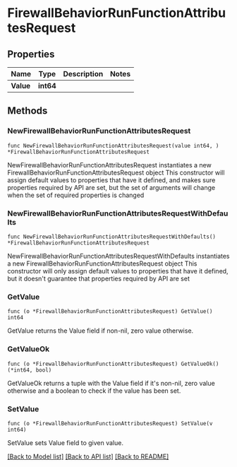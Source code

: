 # FirewallBehaviorRunFunctionAttributesRequest

## Properties

Name | Type | Description | Notes
------------ | ------------- | ------------- | -------------
**Value** | **int64** |  | 

## Methods

### NewFirewallBehaviorRunFunctionAttributesRequest

`func NewFirewallBehaviorRunFunctionAttributesRequest(value int64, ) *FirewallBehaviorRunFunctionAttributesRequest`

NewFirewallBehaviorRunFunctionAttributesRequest instantiates a new FirewallBehaviorRunFunctionAttributesRequest object
This constructor will assign default values to properties that have it defined,
and makes sure properties required by API are set, but the set of arguments
will change when the set of required properties is changed

### NewFirewallBehaviorRunFunctionAttributesRequestWithDefaults

`func NewFirewallBehaviorRunFunctionAttributesRequestWithDefaults() *FirewallBehaviorRunFunctionAttributesRequest`

NewFirewallBehaviorRunFunctionAttributesRequestWithDefaults instantiates a new FirewallBehaviorRunFunctionAttributesRequest object
This constructor will only assign default values to properties that have it defined,
but it doesn't guarantee that properties required by API are set

### GetValue

`func (o *FirewallBehaviorRunFunctionAttributesRequest) GetValue() int64`

GetValue returns the Value field if non-nil, zero value otherwise.

### GetValueOk

`func (o *FirewallBehaviorRunFunctionAttributesRequest) GetValueOk() (*int64, bool)`

GetValueOk returns a tuple with the Value field if it's non-nil, zero value otherwise
and a boolean to check if the value has been set.

### SetValue

`func (o *FirewallBehaviorRunFunctionAttributesRequest) SetValue(v int64)`

SetValue sets Value field to given value.



[[Back to Model list]](../README.md#documentation-for-models) [[Back to API list]](../README.md#documentation-for-api-endpoints) [[Back to README]](../README.md)


